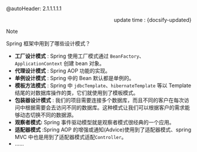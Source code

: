 @autoHeader: 2.1.1.1.1.1

<p align="right">update time : {docsify-updated}</p>

> [!Note]
>
> Spring 框架中用到了哪些设计模式？
>
> - **工厂设计模式** : Spring 使用工厂模式通过 `BeanFactory`、`ApplicationContext` 创建 bean 对象。
> - **代理设计模式** : Spring AOP 功能的实现。
> - **单例设计模式** : Spring 中的 Bean 默认都是单例的。
> - **模板方法模式** : Spring 中 `jdbcTemplate`、`hibernateTemplate` 等以 Template 结尾的对数据库操作的类，它们就使用到了模板模式。
> - **包装器设计模式** : 我们的项目需要连接多个数据库，而且不同的客户在每次访问中根据需要会去访问不同的数据库。这种模式让我们可以根据客户的需求能够动态切换不同的数据源。
> - **观察者模式:** Spring 事件驱动模型就是观察者模式很经典的一个应用。
> - **适配器模式** :Spring AOP 的增强或通知(Advice)使用到了适配器模式、spring MVC 中也是用到了适配器模式适配`Controller`。
> - ……
